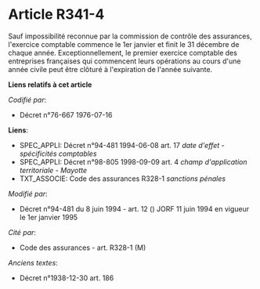 # Article R341-4

Sauf impossibilité reconnue par la commission de contrôle des assurances, l'exercice comptable commence le 1er janvier et
finit le 31 décembre de chaque année. Exceptionnellement, le premier exercice comptable des entreprises françaises qui
commencent leurs opérations au cours d'une année civile peut être clôturé à l'expiration de l'année suivante.

**Liens relatifs à cet article**

_Codifié par_:

  - Décret n°76-667 1976-07-16

**Liens**:

  - SPEC_APPLI: Décret n°94-481 1994-06-08 art. 17 *date d'effet - spécificités comptables*
  - SPEC_APPLI: Décret n°98-805 1998-09-09 art. 4 *champ d'application territoriale - Mayotte*
  - TXT_ASSOCIE: Code des assurances R328-1 *sanctions pénales*

_Modifié par_:

  - Décret n°94-481 du 8 juin 1994 - art. 12 () JORF 11 juin 1994 en vigueur le 1er janvier 1995

_Cité par_:

  - Code des assurances - art. R328-1 (M)

_Anciens textes_:

  - Décret n°1938-12-30 art. 186
